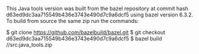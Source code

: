 This Java tools version was built from the bazel repository at commit hash d63ed9dc3aa715549b436e3743e490d7c9a6dcf5
using bazel version 6.3.2.
To build from source the same zip run the commands:

$ git clone https://github.com/bazelbuild/bazel.git
$ git checkout d63ed9dc3aa715549b436e3743e490d7c9a6dcf5
$ bazel build //src:java_tools.zip
